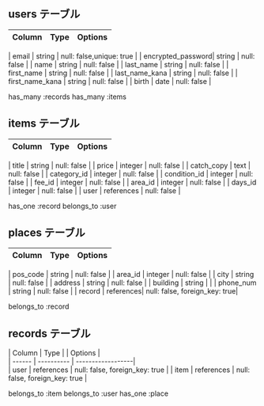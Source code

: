 ## users テーブル

| Column            | Type   | Options     |
| --------          | ------ | ----------- |

| email             | string | null: false,unique: true |
| encrypted_password| string | null: false |
| name              | string | null: false |
| last_name         | string | null: false |
| first_name        | string | null: false |
| last_name_kana    | string | null: false |
| first_name_kana   | string | null: false |
| birth             | date   | null: false |

has_many :records
has_many :items



## items  テーブル

| Column       | Type        | Options     |
| ------       | ------      | ----------- |
                                            
| title        | string      | null: false |
| price        | integer     | null: false |
| catch_copy   | text        | null: false |
| category_id  | integer     | null: false |
| condition_id | integer     | null: false |
| fee_id       | integer     | null: false |
| area_id      | integer     | null: false |
| days_id      | integer     | null: false |
| user         | references  | null: false |

has_one :record
belongs_to :user


## places  テーブル

| Column       | Type      | Options          |
| ------       | ------    | -----------      |

| pos_code     | string    | null: false      |
| area_id      | integer   | null: false      |
| city         | string    | null: false      |
| address      | string    | null: false      |
| building     | string    |                  |
| phone_num    | string    | null: false      |
| record       | references| null: false, foreign_key: true|

belongs_to :record


## records  テーブル
| Column        | Type       |
| Options         |  
| ------        | ---------- |      ------------------|                 
| user          | references | null: false, foreign_key: true |
| item          | references | null: false, foreign_key: true |

belongs_to :item
belongs_to :user
has_one    :place